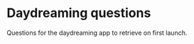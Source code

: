 Daydreaming questions
=====================

Questions for the daydreaming app to retrieve on first launch.
